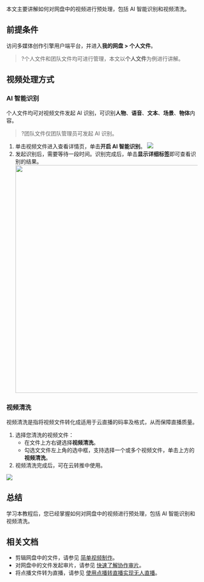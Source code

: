 本文主要讲解如何对网盘中的视频进行预处理，包括 AI 智能识别和视频清洗。

## 前提条件
访问多媒体创作引擎用户端平台，并进入**我的网盘 > 个人文件**。

>?个人文件和团队文件均可进行管理，本文以**个人文件**为例进行讲解。

## 视频处理方式
### AI 智能识别
个人文件均可对视频文件发起 AI 识别，可识别**人物**、**语音**、**文本**、**场景**、**物体**内容。

>?团队文件仅团队管理员可发起 AI 识别。

1. 单击视频文件进入查看详情页，单击**开启 AI 智能识别**。
   ![](https://qcloudimg.tencent-cloud.cn/raw/1506863f1c9ea69bea1c3bbab27480db.png)
2. 发起识别后，需要等待一段时间。识别完成后，单击**显示详细标签**即可查看识别的结果。
   <img src="https://main.qcloudimg.com/raw/99e728f12e76419af5b3db56a7909580.png" width=600>

### 视频清洗
视频清洗是指将视频文件转化成适用于云直播的码率及格式，从而保障直播质量。
1. 选择您清洗的视频文件：
   - 在文件上方右键选择**视频清洗**。
   - 勾选文文件左上角的选中框，支持选择一个或多个视频文件，单击上方的**视频清洗**。
2. 视频清洗完成后，可在云转推中使用。

![](https://main.qcloudimg.com/raw/964b5a0c1dee2b68f5067d87a37cc415.png)

## 总结
学习本教程后，您已经掌握如何对网盘中的视频进行预处理，包括 AI 智能识别和视频清洗。

## 相关文档
- 剪辑网盘中的文件，请参见 [简单视频制作](https://cloud.tencent.com/document/product/1156/64142)。
- 对网盘中的文件发起审片，请参见 [快速了解协作审片](https://cloud.tencent.com/document/product/1156/64129)。 
- 将点播文件转为直播，请参见 [使用点播转直播实现无人直播](https://cloud.tencent.com/document/product/1156/64166)。